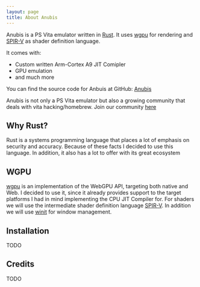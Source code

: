 ```yaml
---
layout: page
title: About Anubis
---
```


Anubis is a PS Vita emulator written in [Rust](https://github.com/rust-lang). It uses [wgpu](https://github.com/gfx-rs/wgpu) for rendering and [SPIR-V](https://www.khronos.org/opengl/wiki/SPIR-V) as shader definition language.

It comes with:
 - Custom written Arm-Cortex A9 JIT Comipler
 - GPU emulation
 - and much more

You can find the source code for Anbuis at GitHub:
[Anubis](https://github.com/anubis-rs/anubis)

Anubis is not only a PS Vita emulator but also a growing community that deals with vita hacking/homebrew.
Join our community [here](https://discord.gg/Kphvzgwdkz)

## Why Rust?
Rust is a systems programming language that places a lot of emphasis on security and accuracy.
Because of these facts I decided to use this language.
In addition, it also has a lot to offer with its great ecosystem

## WGPU
[wgpu](https://github.com/gfx-rs/wgpu) is an implementation of the WebGPU API, targeting both native and Web. I decided to use it, since it already provides support to the target platforms I had in mind implementing the CPU JIT Compiler for.
For shaders we will use the intermediate shader definition language [SPIR-V](https://www.khronos.org/opengl/wiki/SPIR-V).
In addition we will use [winit](https://github.com/rust-windowing/winit) for window management.


## Installation
TODO

## Credits
TODO